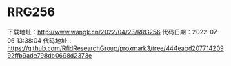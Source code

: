# RRG256
下载地址：http://www.wangk.cn/2022/04/23/RRG256
代码日期：2022-07-06 13:38:04
代码地址：https://github.com/RfidResearchGroup/proxmark3/tree/444eabd20771420992ffb9ade798db0698d2373e
